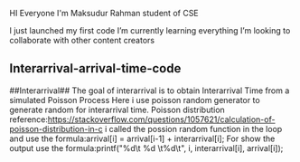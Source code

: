 HI Everyone 
I'm Maksudur Rahman student of CSE


I just launched my first code
I’m currently learning everything
I’m looking to collaborate with other content creators

## Interarrival-arrival-time-code

##Interarrival## The goal of interarrival is to obtain Interarrival Time from a simulated Poisson Process Here i use poisson random generator to generate random for interarrival time. Poisson distribution reference:https://stackoverflow.com/questions/1057621/calculation-of-poisson-distribution-in-c i called the possion random function in the loop and use the formula:arrival[i] = arrival[i-1] + interarrival[i]; For show the output use the formula:printf("%d\t %d \t%d\t", i, interarrival[i], arrival[i]);
